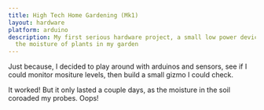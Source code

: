 ```yaml
---
title: High Tech Home Gardening (Mk1)
layout: hardware
platform: arduino
description: My first serious hardware project, a small low power device that monitored
  the moisture of plants in my garden
---
```


Just because, I decided to play around with arduinos and sensors, see if I could monitor mositure levels, then build a small gizmo I could check.

It worked! But it only lasted a couple days, as the moisture in the soil coroaded my probes. Oops!